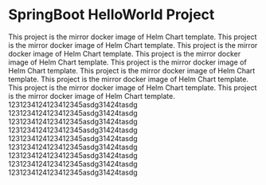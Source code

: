 # SpringBoot HelloWorld Project
 
This project is the mirror docker image of Helm Chart template.
This project is the mirror docker image of Helm Chart template.
This project is the mirror docker image of Helm Chart template.
This project is the mirror docker image of Helm Chart template.
This project is the mirror docker image of Helm Chart template.
This project is the mirror docker image of Helm Chart template.
This project is the mirror docker image of Helm Chart template.
This project is the mirror docker image of Helm Chart template.
This project is the mirror docker image of Helm Chart template.
1231234124123412345asdg31424tasdg
1231234124123412345asdg31424tasdg
1231234124123412345asdg31424tasdg
1231234124123412345asdg31424tasdg
1231234124123412345asdg31424tasdg
1231234124123412345asdg31424tasdg
1231234124123412345asdg31424tasdg
1231234124123412345asdg31424tasdg
1231234124123412345asdg31424tasdg
